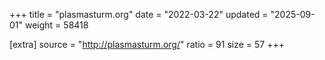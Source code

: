 +++
title = "plasmasturm.org"
date = "2022-03-22"
updated = "2025-09-01"
weight = 58418

[extra]
source = "http://plasmasturm.org/"
ratio = 91
size = 57
+++
